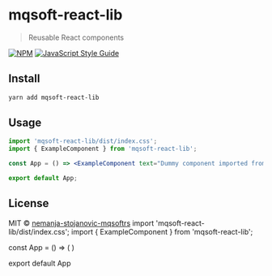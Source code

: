 # mqsoft-react-lib

> Reusable React components

[![NPM](https://img.shields.io/npm/v/mqsoft-react-lib.svg)](https://www.npmjs.com/package/mqsoft-react-lib) [![JavaScript Style Guide](https://img.shields.io/badge/code_style-standard-brightgreen.svg)](https://standardjs.com)

## Install

```bash
yarn add mqsoft-react-lib
```

## Usage

```jsx
import 'mqsoft-react-lib/dist/index.css';
import { ExampleComponent } from 'mqsoft-react-lib';

const App = () => <ExampleComponent text="Dummy component imported from mqsoft-react-lib package 😄" />;

export default App;
```

## License

MIT © [nemanja-stojanovic-mqsoftrs](https://github.com/nemanja-stojanovic-mqsoftrs)
import 'mqsoft-react-lib/dist/index.css';
import { ExampleComponent } from 'mqsoft-react-lib';

const App = () => (
  <ExampleComponent text="Create React Library Example 😄" />
)

export default App
